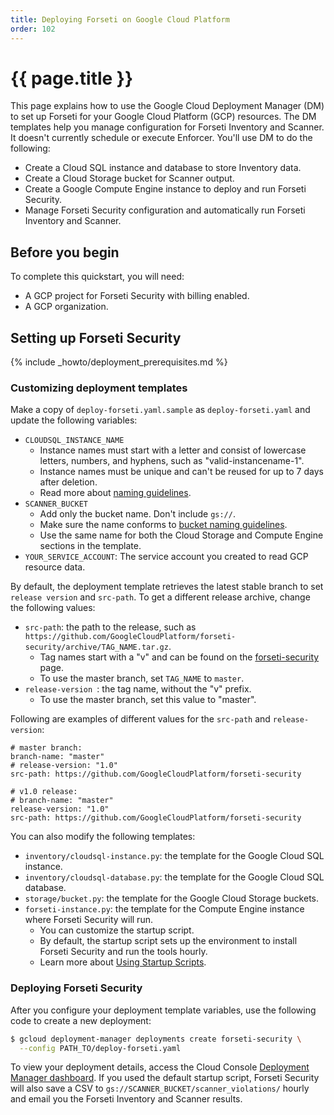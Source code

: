 ```yaml
---
title: Deploying Forseti on Google Cloud Platform
order: 102
---
```

#  {{ page.title }}

This page explains how to use the Google Cloud Deployment Manager (DM) to set
up Forseti for your Google Cloud Platform (GCP) resources. The DM templates
help you manage configuration for Forseti Inventory and Scanner. It doesn't
currently schedule or execute Enforcer. You'll use DM to do the following:

  - Create a Cloud SQL instance and database to store Inventory data.
  - Create a Cloud Storage bucket for Scanner output.
  - Create a Google Compute Engine instance to deploy and run Forseti Security.
  - Manage Forseti Security configuration and automatically run Forseti
  Inventory and Scanner.

## Before you begin

To complete this quickstart, you will need:

  - A GCP project for Forseti Security with billing enabled.
  - A GCP organization.

## Setting up Forseti Security

{% include _howto/deployment_prerequisites.md %}

### Customizing deployment templates

Make a copy of `deploy-forseti.yaml.sample` as `deploy-forseti.yaml` and update
the following variables:

  - `CLOUDSQL_INSTANCE_NAME`
    - Instance names must start with a letter and consist of lowercase letters,
    numbers, and hyphens, such as "valid-instancename-1".
    - Instance names must be unique and can't be reused for up to 7 days after
    deletion.
    - Read more about [naming guidelines](https://cloud.google.com/sql/docs/mysql/instance-settings#settings-2ndgen).
  - `SCANNER_BUCKET`
    - Add only the bucket name. Don't include `gs://`.
    - Make sure the name conforms to [bucket naming guidelines](https://cloud.google.com/storage/docs/naming).
    - Use the same name for both the Cloud Storage and Compute Engine sections
    in the template.
  - `YOUR_SERVICE_ACCOUNT`: The service account you created to read GCP
  resource data.

By default, the deployment template retrieves the latest stable branch to set
`release version` and `src-path`. To get a different release archive, change
the following values:

  - `src-path`: the path to the release, such as
  `https://github.com/GoogleCloudPlatform/forseti-security/archive/TAG_NAME.tar.gz`.
    - Tag names start with a "v" and can be found on the
    [forseti-security](https://github.com/GoogleCloudPlatform/forseti-security/tags)
    page.
    - To use the master branch, set `TAG_NAME` to `master`.
  - `release-version `: the tag name, without the "v" prefix.
    - To use the master branch, set this value to "master".

Following are examples of different values for the `src-path` and
`release-version`:

  ```
  # master branch:
  branch-name: "master"
  # release-version: "1.0"
  src-path: https://github.com/GoogleCloudPlatform/forseti-security

  # v1.0 release:
  # branch-name: "master"
  release-version: "1.0"
  src-path: https://github.com/GoogleCloudPlatform/forseti-security
  ```

You can also modify the following templates:

  - `inventory/cloudsql-instance.py`: the template for the Google Cloud SQL
  instance.
  - `inventory/cloudsql-database.py`: the template for the Google Cloud SQL
  database.
  - `storage/bucket.py`: the template for the Google Cloud Storage buckets.
  - `forseti-instance.py`: the template for the Compute Engine instance where
  Forseti Security will run.
    - You can customize the startup script.
    - By default, the startup script sets up the environment to install Forseti
    Security and run the tools hourly.
    - Learn more about [Using Startup Scripts](https://cloud.google.com/deployment-manager/docs/step-by-step-guide/setting-metadata-and-startup-scripts).

### Deploying Forseti Security

After you configure your deployment template variables, use the following code
to create a new deployment:

  ```bash
  $ gcloud deployment-manager deployments create forseti-security \
    --config PATH_TO/deploy-forseti.yaml
  ```

To view your deployment details, access the Cloud Console
[Deployment Manager dashboard](https://console.cloud.google.com/deployments).
If you used the default startup script, Forseti Security will also save a CSV
to `gs://SCANNER_BUCKET/scanner_violations/` hourly and email you the Forseti
Inventory and Scanner results.

